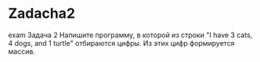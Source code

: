 # Zadacha2
exam
Задача 2
Напишите программу, в которой из строки "I have 3 cats, 4 dogs, and 1 turtle" отбираются  цифры. Из этих цифр формируется массив.  
